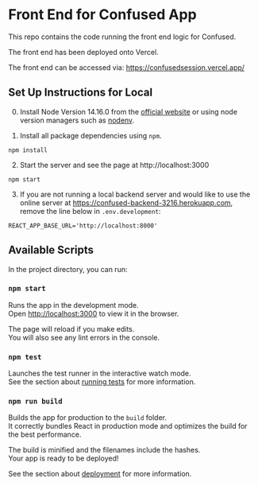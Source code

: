 # Front End for Confused App

This repo contains the code running the front end logic for Confused.

The front end has been deployed onto Vercel.

The front end can be accessed via: https://confusedsession.vercel.app/

## Set Up Instructions for Local

0. Install Node Version 14.16.0 from the [official website](https://nodejs.org/en/) or using node version managers such as [nodenv](https://www.npmjs.com/package/nodenv).

1. Install all package dependencies using `npm`.

```
npm install
```

2. Start the server and see the page at http://localhost:3000

```
npm start
```

3. If you are not running a local backend server and would like to use the online server at https://confused-backend-3216.herokuapp.com, remove the line below in `.env.development`:

```
REACT_APP_BASE_URL='http://localhost:8000'
```

## Available Scripts

In the project directory, you can run:

### `npm start`

Runs the app in the development mode.\
Open [http://localhost:3000](http://localhost:3000) to view it in the browser.

The page will reload if you make edits.\
You will also see any lint errors in the console.

### `npm test`

Launches the test runner in the interactive watch mode.\
See the section about [running tests](https://facebook.github.io/create-react-app/docs/running-tests) for more information.

### `npm run build`

Builds the app for production to the `build` folder.\
It correctly bundles React in production mode and optimizes the build for the best performance.

The build is minified and the filenames include the hashes.\
Your app is ready to be deployed!

See the section about [deployment](https://facebook.github.io/create-react-app/docs/deployment) for more information.
